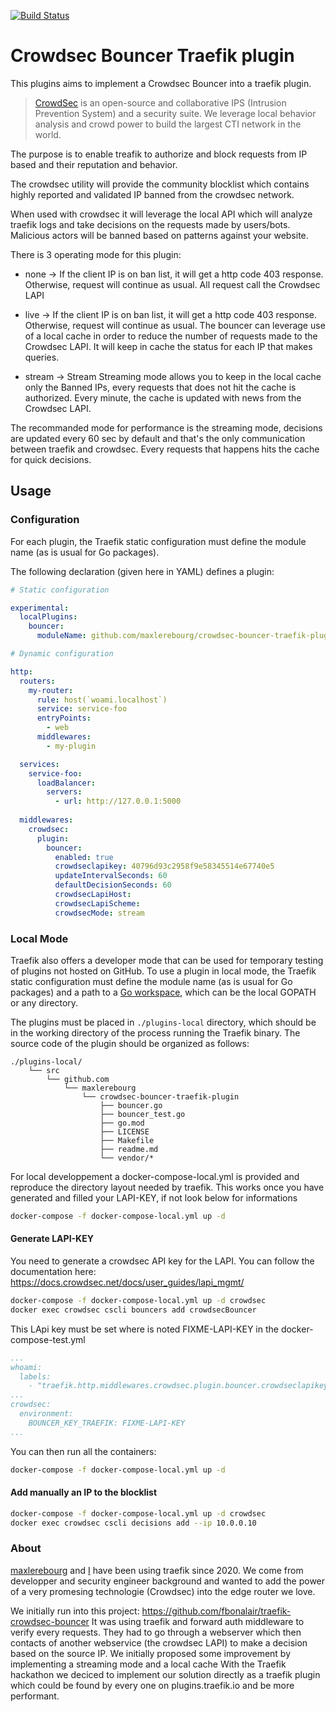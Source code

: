 [![Build Status](https://github.com/maxlerebourg/crowdsec-bouncer-traefik-plugin/workflows/Main/badge.svg?branch=master)](https://github.com/maxlerebourg/crowdsec-bouncer-traefik-plugin/actions)

# Crowdsec Bouncer Traefik plugin

This plugins aims to implement a Crowdsec Bouncer into a traefik plugin.
> [CrowdSec](https://www.crowdsec.net/) is an open-source and collaborative IPS (Intrusion Prevention   System) and a security suite.
> We leverage local behavior analysis and crowd power to build the largest CTI network in the world.

The purpose is to enable treafik to authorize and block requests from IP based and their reputation and behavior.

The crowdsec utility will provide the community blocklist which contains highly reported and validated IP banned from the crowdsec network.

When used with crowdsec it will leverage the local API which will analyze traefik logs and take decisions on the requests made by users/bots. Malicious actors will be banned based on patterns against your website.

There is 3 operating mode for this plugin:
- none -> If the client IP is on ban list, it will get a http code 403 response.
         Otherwise, request will continue as usual. All request call the Crowdsec LAPI

- live ->  If the client IP is on ban list, it will get a http code 403 response.
          Otherwise, request will continue as usual.
          The bouncer can leverage use of a local cache in order to reduce the number
          of requests made to the Crowdsec LAPI. It will keep in cache the status for
          each IP that makes queries.

- stream -> Stream Streaming mode allows you to keep in the local cache only the Banned IPs,
 			every requests that does not hit the cache is authorized.
 			Every minute, the cache is updated with news from the Crowdsec LAPI.

The recommanded mode for performance is the streaming mode, decisions are updated every 60 sec by default and that's the only communication between traefik and crowdsec. Every requests that happens hits the cache for quick decisions.

## Usage



### Configuration

For each plugin, the Traefik static configuration must define the module name (as is usual for Go packages).

The following declaration (given here in YAML) defines a plugin:

```yaml
# Static configuration

experimental:
  localPlugins:
    bouncer:
      moduleName: github.com/maxlerebourg/crowdsec-bouncer-traefik-plugin
```

```yaml
# Dynamic configuration

http:
  routers:
    my-router:
      rule: host(`woami.localhost`)
      service: service-foo
      entryPoints:
        - web
      middlewares:
        - my-plugin

  services:
    service-foo:
      loadBalancer:
        servers:
          - url: http://127.0.0.1:5000
  
  middlewares:
    crowdsec:
      plugin:
        bouncer:
          enabled: true
          crowdseclapikey: 40796d93c2958f9e58345514e67740e5
          updateIntervalSeconds: 60
          defaultDecisionSeconds: 60
          crowdsecLapiHost: 
          crowdsecLapiScheme: 
          crowdsecMode: stream
```

### Local Mode

Traefik also offers a developer mode that can be used for temporary testing of plugins not hosted on GitHub.
To use a plugin in local mode, the Traefik static configuration must define the module name (as is usual for Go packages) and a path to a [Go workspace](https://golang.org/doc/gopath_code.html#Workspaces), which can be the local GOPATH or any directory.

The plugins must be placed in `./plugins-local` directory,
which should be in the working directory of the process running the Traefik binary.
The source code of the plugin should be organized as follows:

```
./plugins-local/
    └── src
        └── github.com
            └── maxlerebourg
                └── crowdsec-bouncer-traefik-plugin
                    ├── bouncer.go
                    ├── bouncer_test.go
                    ├── go.mod
                    ├── LICENSE
                    ├── Makefile
                    ├── readme.md
                    └── vendor/* 
```

For local developpement a docker-compose-local.yml is provided and reproduce the directory layout needed by traefik. This works once you have generated and filled your LAPI-KEY, if not look below for informations

```bash
docker-compose -f docker-compose-local.yml up -d
```

#### Generate LAPI-KEY
You need to generate a crowdsec API key for the LAPI.
You can follow the documentation here: https://docs.crowdsec.net/docs/user_guides/lapi_mgmt/

```bash
docker-compose -f docker-compose-local.yml up -d crowdsec
docker exec crowdsec cscli bouncers add crowdsecBouncer
```

This LApi key must be set where is noted FIXME-LAPI-KEY in the docker-compose-test.yml
```yaml
...
whoami:
  labels:
    - "traefik.http.middlewares.crowdsec.plugin.bouncer.crowdseclapikey=FIXME-LAPI-KEY"
...
crowdsec:
  environment:
    BOUNCER_KEY_TRAEFIK: FIXME-LAPI-KEY
...
```

You can then run all the containers:
```bash
docker-compose -f docker-compose-local.yml up -d
```

#### Add manually an IP to the blocklist

```bash
docker-compose -f docker-compose-local.yml up -d crowdsec
docker exec crowdsec cscli decisions add --ip 10.0.0.10
```

### About

[maxlerebourg](https://github.com/maxlerebourg) and [I](https://github.com/mhanotaux) have been using traefik since 2020.
We come from developper and security engineer background and wanted to add the power of a very promesing technologie (Crowdsec) into the edge router we love.

We initially run into this project: https://github.com/fbonalair/traefik-crowdsec-bouncer
It was using traefik and forward auth middleware to verify every requests.
They had to go through a webserver which then contacts of another webservice (the crowdsec LAPI) to make a decision based on the source IP.
We initially proposed some improvement by implementing a streaming mode and a local cache
With the Traefik hackathon we deciced to implement our solution directly as a traefik plugin which could be found by every one on plugins.traefik.io and be more performant.